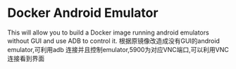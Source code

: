 # Docker Android Emulator
This will allow you to build a Docker image running android emulators without GUI and use ADB to control it.
根据原镜像改造成没有GUI的android emulator,可利用adb 连接并且控制emulator,5900为对应VNC端口,可以利用VNC连接看到界面